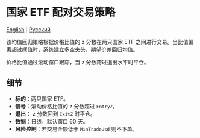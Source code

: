 # 国家 ETF 配对交易策略

[English](README.md) | [Русский](README_ru.md)

该均值回归策略根据价格比值的 z 分数在两只国家 ETF 之间进行交易。当比值偏离超过阈值时，系统建立多空夹头，期望价差回归均值。

价格比值通过滚动窗口跟踪，当 z 分数跨过退出水平时平仓。

## 细节

- **标的**：两只国家 ETF。
- **信号**：滚动价格比值的 z 分数超过 `EntryZ`。
- **退出**： z 分数回到 `ExitZ` 时平仓。
- **数据**：日线，默认窗口 60 天。
- **风险控制**：若交易金额低于 `MinTradeUsd` 则不下单。
